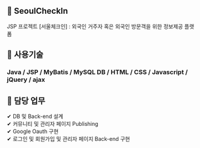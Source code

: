 ## 📌 SeoulCheckIn
JSP 프로젝트 [서울체크인]
: 외국인 거주자 혹은 외국인 방문객을 위한 정보제공 플랫폼


## 📌 사용기술
### Java / JSP / MyBatis / MySQL DB / HTML / CSS / Javascript / jQuery / ajax


## 📌 담당 업무
✔ DB 및 Back-end 설계<br>
✔ 커뮤니티 및 관리자 페이지 Publishing<br>
✔ Google Oauth 구현<br>
✔ 로그인 및 회원가입 및 관리자 페이지 Back-end 구현



